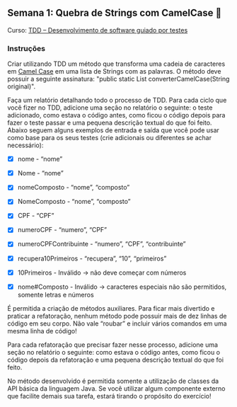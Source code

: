 ## Semana 1: Quebra de Strings com CamelCase :pencil:
Curso: [TDD – Desenvolvimento de software guiado por testes](https://www.coursera.org/learn/tdd-desenvolvimento-de-software-guiado-por-testes)
### Instruções
Criar utilizando TDD um método que transforma uma cadeia de caracteres em [Camel Case](http://pt.wikipedia.org/wiki/CamelCase) em uma lista de Strings com as palavras.
O método deve possuir a seguinte assinatura: "public static List<String> converterCamelCase(String original)".

Faça um relatório detalhando todo o processo de TDD.
Para cada ciclo que você fizer no TDD, adicione uma seção no relatório o seguinte: o teste adicionado, como estava o código antes, como ficou o código depois para fazer o teste passar
e uma pequena descrição textual do que foi feito.
Abaixo seguem alguns exemplos de entrada e saída que você pode usar como base para os seus testes (crie adicionais ou diferentes se achar necessário):

- [x] nome - “nome”
- [x] Nome - “nome”
- [x] nomeComposto - “nome”, “composto”
- [x] NomeComposto - “nome”, “composto”
- [x] CPF - “CPF”
- [x] numeroCPF - “numero”, “CPF”
- [x] numeroCPFContribuinte - “numero”, “CPF”, “contribuinte”
- [x] recupera10Primeiros - “recupera”, “10”, “primeiros”
- [x] 10Primeiros - Inválido → não deve começar com números
- [x] nome#Composto - Inválido → caracteres especiais não são permitidos, somente letras e números


É permitida a criação de métodos auxiliares. Para ficar mais divertido e praticar a refatoração, nenhum método pode possuir mais de dez linhas de código em seu corpo.
Não vale “roubar” e incluir vários comandos em uma mesma linha de código!

Para cada refatoração que precisar fazer nesse processo, adicione uma seção no relatório o seguinte: como estava o código antes, como ficou o código depois da refatoração
e uma pequena descrição textual do que foi feito.

No método desenvolvido é permitida somente a utilização de classes da API básica da linguagem Java. Se você utilizar algum componente externo que facilite demais sua tarefa,
estará tirando o propósito do exercício!
